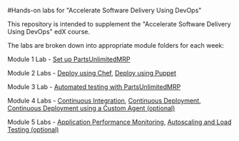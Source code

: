 #Hands-on labs for "Accelerate Software Delivery Using DevOps"

This repository is intended to supplement the "Accelerate Software Delivery Using DevOps" edX course.

The labs are broken down into appropriate module folders for each week:

Module 1 Lab - [Set up PartsUnlimitedMRP](https://github.com/MicrosoftLearning/edX-DEV217x-DevOps/tree/master/docs/Module1Labs/HOL_Set-Up-MRP)

Module 2 Labs - [Deploy using Chef](https://github.com/MicrosoftLearning/edX-DEV217x-DevOps/tree/master/docs/Module2Labs/HOL_Deploying-Using-Chef), [Deploy using Puppet](https://github.com/MicrosoftLearning/edX-DEV217x-DevOps/tree/master/docs/Module2Labs/HOL_Deploying-Using-Puppet)

Module 3 Lab - [Automated testing with PartsUnlimitedMRP](https://github.com/MicrosoftLearning/edX-DEV217x-DevOps/tree/master/docs/Module3Labs/HOL_Automated-Testing)

Module 4 Labs - [Continuous Integration](https://github.com/MicrosoftLearning/edX-DEV217x-DevOps/tree/master/docs/Module4Labs/HOL_Continuous-Integration), [Continuous Deployment](https://github.com/MicrosoftLearning/edX-DEV217x-DevOps/tree/master/docs/Module4Labs/HOL_Continuous-Deployment), [Continuous Deployment using a Custom Agent (optional)](https://github.com/MicrosoftLearning/edX-DEV217x-DevOps/tree/master/docs/Module4Labs/HOL_Continuous-Deployment-Using-Custom-Agent)

Module 5 Labs - [Application Performance Monitoring](https://github.com/MicrosoftLearning/edX-DEV217x-DevOps/tree/master/docs/Module5Labs/HOL_Application-Performance-Monitoring), [Autoscaling and Load Testing (optional)](https://github.com/MicrosoftLearning/edX-DEV217x-DevOps/tree/master/docs/Module5Labs/HOL_Autoscaling-Load-Testing)
